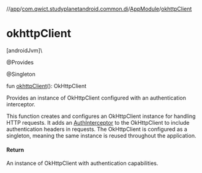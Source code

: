 //[app](../../../index.md)/[com.qwict.studyplanetandroid.common.di](../index.md)/[AppModule](index.md)/[okhttpClient](okhttp-client.md)

# okhttpClient

[androidJvm]\

@Provides

@Singleton

fun [okhttpClient](okhttp-client.md)(): OkHttpClient

Provides an instance of OkHttpClient configured with an authentication interceptor.

This function creates and configures an OkHttpClient instance for handling HTTP requests. It adds an [AuthInterceptor](../../com.qwict.studyplanetandroid.common/-auth-interceptor/index.md) to the OkHttpClient to include authentication headers in requests. The OkHttpClient is configured as a singleton, meaning the same instance is reused throughout the application.

#### Return

An instance of OkHttpClient with authentication capabilities.
